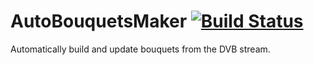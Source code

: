 AutoBouquetsMaker [![Build Status](https://travis-ci.org/oe-alliance/AutoBouquetsMaker.svg?branch=master)](https://travis-ci.org/oe-alliance/AutoBouquetsMaker)
================

Automatically build and update bouquets from the DVB stream.
